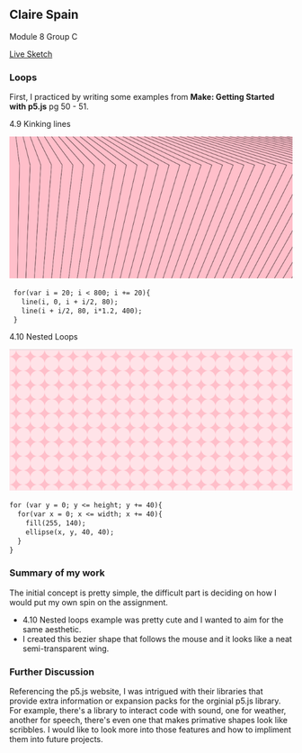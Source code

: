 ## Claire Spain
 Module 8 Group C

 [Live Sketch](https://clarissaspain.github.io/120-work/hw_8/)
### Loops
First, I practiced by writing some examples from __Make: Getting Started with p5.js__ pg 50 - 51.

4.9 Kinking lines

![Example 4.9](./img/Ex_4_9.png)
```
 for(var i = 20; i < 800; i += 20){
   line(i, 0, i + i/2, 80);
   line(i + i/2, 80, i*1.2, 400);
 }
 ```

4.10 Nested Loops

![Example 4.10](./img/Ex_4_10.png)
```
for (var y = 0; y <= height; y += 40){
  for(var x = 0; x <= width; x += 40){
    fill(255, 140);
    ellipse(x, y, 40, 40);
  }
}
```
### Summary of my work
The initial concept is pretty simple, the difficult part is deciding on how I would put my own spin on the assignment.
- 4.10 Nested loops example was pretty cute and I wanted to aim for the same aesthetic.
- I created this bezier shape that follows the mouse and it looks like a neat semi-transparent wing.

### Further Discussion
Referencing the p5.js website, I was intrigued with their libraries that provide extra information or expansion packs for the orginial p5.js library. For example, there's a library to interact code with sound, one for weather, another for speech, there's even one that makes primative shapes look like scribbles. I would like to look more into those features and how to impliment them into future projects.

